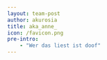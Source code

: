 ```yaml
---
layout: team-post
author: akurosia
title: aka_anne_
icon: /favicon.png
pre-intro:
    - "Wer das liest ist doof"
---
```

